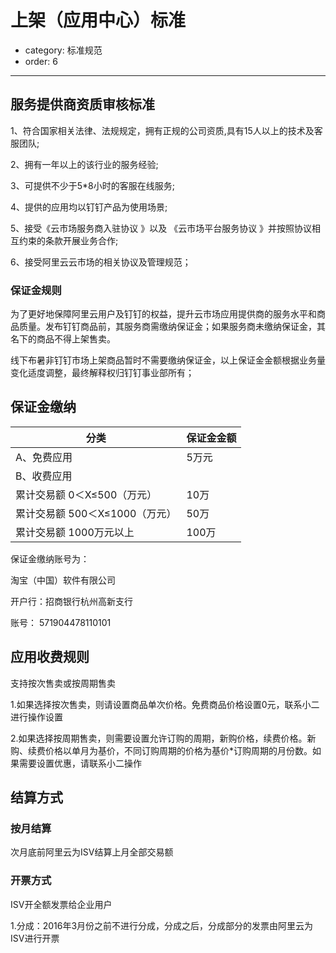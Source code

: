 # 上架（应用中心）标准
- category: 标准规范
- order: 6---
## 服务提供商资质审核标准

1、符合国家相关法律、法规规定，拥有正规的公司资质,具有15人以上的技术及客服团队;
2、拥有一年以上的该行业的服务经验;
3、可提供不少于5*8小时的客服在线服务;
4、提供的应用均以钉钉产品为使用场景;
5、接受《云市场服务商入驻协议 》以及 《云市场平台服务协议 》并按照协议相互约束的条款开展业务合作;
6、接受阿里云云市场的相关协议及管理规范；### 保证金规则
为了更好地保障阿里云用户及钉钉的权益，提升云市场应用提供商的服务水平和商品质量。发布钉钉商品前，其服务商需缴纳保证金；如果服务商未缴纳保证金，其名下的商品不得上架售卖。

线下布暑非钉钉市场上架商品暂时不需要缴纳保证金，以上保证金金额根据业务量变化适度调整，最终解释权归钉钉事业部所有；

## 保证金缴纳

分类  		| 保证金金额
-----------	| -------------
A、免费应用	| 5万元B、收费应用	|累计交易额 0＜X≤500（万元）	| 10万累计交易额 500＜X≤1000（万元）	| 50万累计交易额 1000万元以上	| 100万
 
保证金缴纳账号为：
 
淘宝（中国）软件有限公司 

开户行：招商银行杭州高新支行   
  
账号：     571904478110101

## 应用收费规则

支持按次售卖或按周期售卖
1.如果选择按次售卖，则请设置商品单次价格。免费商品价格设置0元，联系小二进行操作设置
2.如果选择按周期售卖，则需要设置允许订购的周期，新购价格，续费价格。新购、续费价格以单月为基价，不同订购周期的价格为基价*订购周期的月份数。如果需要设置优惠，请联系小二操作
## 结算方式

### 按月结算	
次月底前阿里云为ISV结算上月全部交易额
### 开票方式	
ISV开全额发票给企业用户
1.分成：2016年3月份之前不进行分成，分成之后，分成部分的发票由阿里云为ISV进行开票

